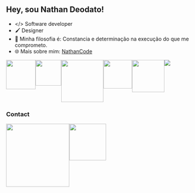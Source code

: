 ## Hey, sou Nathan Deodato!

- </> Software developer
- 🖌️ Designer
- 💬 Minha filosofia é: Constancia e determinação na execução do que me comprometo.
- 🌐 Mais sobre mim: <a href='https://nathancode.netlify.app'>NathanCode</a>

<div style='display: flex; justify-content: space-betwen;'>
    <img src='https://img.shields.io/badge/HTML5-E34F26?style=for-the-badge&logo=html5&logoColor=white' width='80px'>
    <img src='https://img.shields.io/badge/CSS3-1572B6?style=for-the-badge&logo=css3&logoColor=white' width='70px'>
    <img src='https://img.shields.io/badge/JavaScript-323330?style=for-the-badge&logo=javascript&logoColor=F7DF1E' width='115px'>
    <img src='https://img.shields.io/badge/React-20232A?style=for-the-badge&logo=react&logoColor=61DAFB' width='78px'>
    <img src='https://img.shields.io/badge/Python-FFD43B?style=for-the-badge&logo=python&logoColor=blue' width='88px'>
    <img src="https://img.shields.io/badge/c++-%2300599C.svg?style=for-the-badge&logo=c%2B%2B&logoColor=white">
    <!-- <img src='https://img.shields.io/badge/Node%20js-339933?style=for-the-badge&logo=nodedotjs&logoColor=white' width='91px'/> -->
</div>

### Contact

<div style='display: flex; justify-content: space-betwen;'>
    <a href='mailto:ndeodato42@outlook.com'>
        <img src='https://img.shields.io/badge/Microsoft_Outlook-0078D4?style=for-the-badge&logo=microsoft-outlook&logoColor=white'  width='172px'/>
    </a>
    <a href='https://www.linkedin.com/in/nathandeodato/'>
        <img src='https://img.shields.io/badge/linkedin-%230077B5.svg?style=for-the-badge&logo=linkedin&logoColor=white'  width='100px'/>
    </a>
</div>
